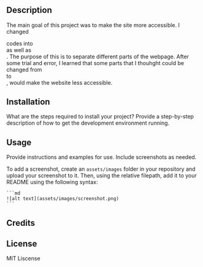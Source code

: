# <Bootcamp-challeng-1>

## Description

The main goal of this project was to make the site more accessible.
I changed <div> codes into <main> as well as <section>. The purpose of this is to separate different parts of the webpage.
After some trial and error, I learned that some parts that I thouhght could be changed from <div> to <section>, would make the website less accessible.

## Installation

What are the steps required to install your project? Provide a step-by-step description of how to get the development environment running.

## Usage

Provide instructions and examples for use. Include screenshots as needed.

To add a screenshot, create an `assets/images` folder in your repository and upload your screenshot to it. Then, using the relative filepath, add it to your README using the following syntax:

    ```md
    ![alt text](assets/images/screenshot.png)
    ```

## Credits


## License

MIT Liscense

